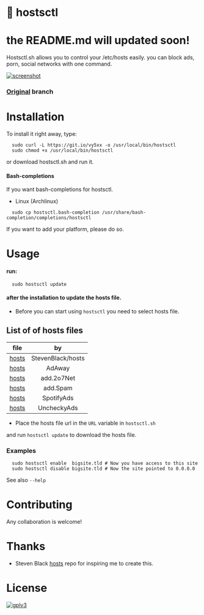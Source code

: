 # :no_entry_sign: hostsctl

# the README.md will updated soon!

Hostsctl.sh allows you to control your /etc/hosts easily. you can block ads, porn, social networks with one command.

[![screenshot](https://raw.githubusercontent.com/wiki/0xl3vi/hostsctl/cast.gif)](cast)


### [Original](https://github.com/0xl3vi/hostsctl/tree/original) branch

# Installation

To install it right away, type: 

```{bash}
  sudo curl -L https://git.io/vy5xx -o /usr/local/bin/hostsctl
  sudo chmod +x /usr/local/bin/hostsctl
```

or download hostsctl.sh and run it.

#### Bash-completions

If you want bash-completions for hostsctl.

* Linux (Archlinux)

```{bash}
  sudo cp hostsctl.bash-completion /usr/share/bash-completion/completions/hostsctl
```

If you want to add your platform, please do so.

# Usage

#### run:

```{bash}
  sudo hostsctl update
```

#### after the installation to update the hosts file.

* Before you can start using `hostsctl` you need to select hosts file.

## List of of hosts files

file   | by 
-------|:------:
[hosts](https://github.com/StevenBlack/hosts/blob/master/readme.md#list-of-all-hosts-file-variants) | StevenBlack/hosts
[hosts](https://raw.githubusercontent.com/AdAway/adaway.github.io/master/hosts.txt) | AdAway
[hosts](https://raw.githubusercontent.com/AdAway/adaway.github.io/master/hosts.txt) | add.2o7Net
[hosts](https://raw.githubusercontent.com/FadeMind/hosts.extras/master/add.Spam/hosts) | add.Spam
[hosts](https://raw.githubusercontent.com/FadeMind/hosts.extras/master/SpotifyAds/hosts) | SpotifyAds
[hosts](https://raw.githubusercontent.com/FadeMind/hosts.extras/master/UncheckyAds/hosts) | UncheckyAds


* Place the hosts file url in the `URL` variable in `hostsctl.sh`

and run `hostsctl update` to download the hosts file.

### Examples

```{bash}
  sudo hostsctl enable  bigsite.tld # Now you have access to this site
  sudo hostsctl disable bigsite.tld # Now the site pointed to 0.0.0.0
```

See also `--help`

# Contributing

Any collaboration is welcome!

# Thanks

* Steven Black [hosts](https://github.com/StevenBlack/hosts) repo for inspiring me to create this.


# License

[![gplv3](https://www.gnu.org/graphics/gplv3-127x51.png)](gplv3)

